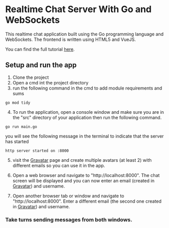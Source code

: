 # Realtime Chat Server With Go and WebSockets

This realtime chat application built using the Go programming language and WebSockets. The frontend is written using HTML5 and VueJS.

You can find the full tutorial [here](https://scotch.io/bar-talk/build-a-realtime-chat-server-with-go-and-websockets).

## Setup and run the app

1. Clone the project
2. Open a cmd int the project directory
3. run the following command in the cmd to add module requirements and sums
```
go mod tidy
```
4. To run the application, open a console window and make sure you are in the "src" directory of your application then run the following command.

```
go run main.go
```

you will see the following message in the terminal to indicate that the server has started
```
http server started on :8000
```

5. visit the [Gravatar](https://en.gravatar.com/) page and create multiple avatars (at least 2) with different emails so you can use it in the app.

6. Open a web browser and navigate to "http://localhost:8000". The chat screen will be displayed and you can now enter an email (created in [Gravatar](https://en.gravatar.com/)) and username.

7. Open another browser tab or window and navigate to "http://localhost:8000". Enter a different email (the second one created in [Gravatar](https://en.gravatar.com/)) and username.


### Take turns sending messages from both windows.